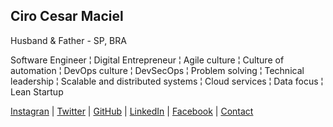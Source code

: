 ## Ciro Cesar Maciel 

Husband & Father - SP, BRA

Software Engineer ¦ Digital Entrepreneur ¦ Agile culture ¦ Culture of automation ¦ DevOps culture ¦ DevSecOps ¦ Problem solving ¦ Technical leadership ¦ Scalable and distributed systems ¦ Cloud services ¦ Data focus ¦ Lean Startup 

[Instagran](https://www.instagram.com/ciro.maciel/) | [Twitter](https://twitter.com/cirocmaciel) | [GitHub](https://github.com/ciro-maciel) | [LinkedIn](https://www.linkedin.com/in/ciro-maciel/) | [Facebook](https://www.facebook.com/ciro.maciel.git) | [Contact](mailto:ciro.maciel@c37.co)
